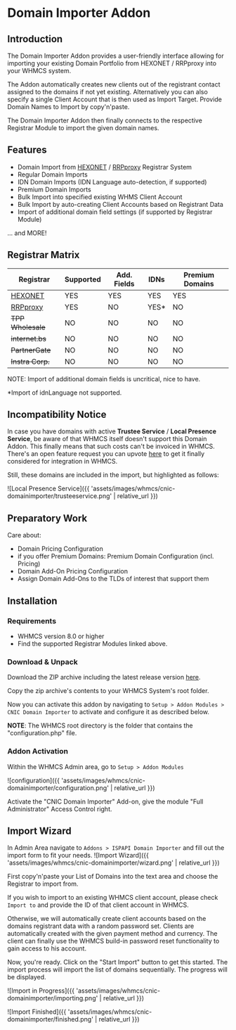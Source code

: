# Domain Importer Addon

## Introduction

The Domain Importer Addon provides a user-friendly interface allowing for importing your existing Domain Portfolio from HEXONET / RRPproxy into your WHMCS system.

The Addon automatically creates new clients out of the registrant contact assigned to the domains if not yet existing. Alternatively you can also specify a single Client Account that is then used as Import Target. Provide Domain Names to Import by copy'n'paste.

The Domain Importer Addon then finally connects to the respective Registrar Module to import the given domain names.

## Features

* Domain Import from [HEXONET](//github.com/hexonet/whmcs-ispapi-registrar/raw/master/whmcs-ispapi-registrar-latest.zip) / [RRPproxy](https://github.com/rrpproxy/whmcs-rrpproxy-registrar/raw/master/whmcs-rrpproxy-registrar-latest.zip) Registrar System
* Regular Domain Imports
* IDN Domain Imports (IDN Language auto-detection, if supported)
* Premium Domain Imports
* Bulk Import into specified existing WHMS Client Account
* Bulk Import by auto-creating Client Accounts based on Registrant Data
* Import of additional domain field settings (if supported by Registrar Module)

... and MORE!

## Registrar Matrix

| Registrar | Supported | Add. Fields | IDNs | Premium Domains |
|---|---|---|---|---|
| [HEXONET](//github.com/hexonet/whmcs-ispapi-registrar/raw/master/whmcs-ispapi-registrar-latest.zip) | YES | YES | YES | YES |
| [RRPproxy](https://github.com/rrpproxy/whmcs-rrpproxy-registrar/raw/master/whmcs-rrpproxy-registrar-latest.zip) | YES | NO | YES* | NO |
| ~~TPP Wholesale~~ | NO | NO | NO | NO |
| ~~internet.bs~~   | NO | NO | NO | NO |
| ~~PartnerGate~~   | NO | NO | NO | NO |
| ~~Instra Corp.~~  | NO | NO | NO | NO |

NOTE: Import of additional domain fields is uncritical, nice to have.

*Import of idnLanguage not supported.

## Incompatibility Notice

In case you have domains with active **Trustee Service** / **Local Presence Service**, be aware of that WHMCS itself doesn't support this Domain Addon. This finally means that such costs can't be invoiced in WHMCS. There's an open feature request you can upvote [here](//requests.whmcs.com/topic/integrate-trustee-service-as-generic-domain-add-on) to get it finally considered for integration in WHMCS.

Still, these domains are included in the import, but highlighted as follows:

![Local Presence Service]({{ 'assets/images/whmcs/cnic-domainimporter/trusteeservice.png' | relative_url }})

## Preparatory Work

Care about:

* Domain Pricing Configuration
* if you offer Premium Domains: Premium Domain Configuration (incl. Pricing)
* Domain Add-On Pricing Configuration
* Assign Domain Add-Ons to the TLDs of interest that support them

## Installation

### Requirements

* WHMCS version 8.0 or higher
* Find the supported Registrar Modules linked above.

### Download & Unpack

Download the ZIP archive including the latest release version [here](//github.com/centralnic-reseller/whmcs-domainimporter/raw/master/whmcs-cnic-domainimporter-latest.zip).

Copy the zip archive's contents to your WHMCS System's root folder.

Now you can activate this addon by navigating to `Setup > Addon Modules > CNIC Domain Importer` to activate and configure it as described below.

**NOTE**: The WHMCS root directory is the folder that contains the "configuration.php" file.

### Addon Activation

Within the WHMCS Admin area, go to `Setup > Addon Modules`

![configuration]({{ 'assets/images/whmcs/cnic-domainimporter/configuration.png' | relative_url }})

Activate the "CNIC Domain Importer" Add-on, give the module "Full Administrator" Access Control right.

## Import Wizard

In Admin Area navigate to `Addons > ISPAPI Domain Importer` and fill out the import form to fit your needs.
![Import Wizard]({{ 'assets/images/whmcs/cnic-domainimporter/wizard.png' | relative_url }})

First copy'n'paste your List of Domains into the text area and choose the Registrar to import from.

If you wish to import to an existing WHMCS client account, please check `Import to` and provide the ID of that client account in WHMCS.

Otherwise, we will automatically create client accounts based on the domains registrant data with a random password set. Clients are automatically created with the given payment method and currency. The client can finally use the WHMCS build-in password reset functionality to gain access to his account.

Now, you're ready. Click on the "Start Import" button to get this started. The import process will import the list of domains sequentially. The progress will be displayed.

![Import in Progress]({{ 'assets/images/whmcs/cnic-domainimporter/importing.png' | relative_url }})

![Import Finished]({{ 'assets/images/whmcs/cnic-domainimporter/finished.png' | relative_url }})
